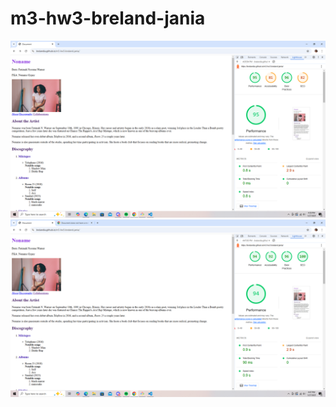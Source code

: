 # m3-hw3-breland-jania
![lighthouse screenshot 1](Images/lighthouse-before.png)
![lighthouse screenshot 2](Images/lighthouse-after.png)